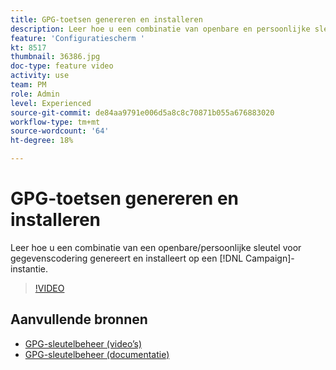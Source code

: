 ```yaml
---
title: GPG-toetsen genereren en installeren
description: Leer hoe u een combinatie van openbare en persoonlijke sleutels voor gegevensversleuteling genereert en installeert op een Campagne-instantie.
feature: 'Configuratiescherm '
kt: 8517
thumbnail: 36386.jpg
doc-type: feature video
activity: use
team: PM
role: Admin
level: Experienced
source-git-commit: de84aa9791e006d5a8c8c70871b055a676883020
workflow-type: tm+mt
source-wordcount: '64'
ht-degree: 18%

---
```


# GPG-toetsen genereren en installeren

Leer hoe u een combinatie van een openbare/persoonlijke sleutel voor gegevenscodering genereert en installeert op een [!DNL Campaign]-instantie.

>[!VIDEO](https://video.tv.adobe.com/v/36386?quality=12)

## Aanvullende bronnen

* [GPG-sleutelbeheer (video’s)](./gpg-key-management-overview.md)
* [GPG-sleutelbeheer (documentatie)](https://experienceleague.adobe.com/docs/control-panel/using/instances-settings/gpg-keys-management.html)
